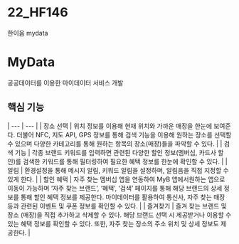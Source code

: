 # 22_HF146
한이음 mydata

# MyData
공공데이터를 이용한 마이데이터 서비스 개발

## 핵심 기능
| --- | --- |
| 장소 선택 | 위치 정보를 이용해 현재 위치와 가까운 매장을 한눈에 보여준다. 더불어 NFC, 지도 API, GPS 정보를 통해 검색 기능을 이용해 원하는 장소를 선택할 수 있으며 다양한 카테고리를 통해 원하는 항목의 장소(매장)들을 파악할 수 있다. |
| 검색 기능 | 각종 브랜드 키워드를 입력하면 관련된 다양한 할인 정보(멤버십, 카드사 할인)를 검색한 키워드를 통해 필터링하여 필요한 혜택 정보를 한눈에 확인할 수 있다. |
| 알림 | 환경설정을 통해 메시지 알림, 키워드 알림을 설정하며, 알림음을 직접 지정할 수 있게 한다. |
| 할인 혜택 | 자주 찾는 멤버십 앱을 연동하여 MyB 앱에서원하는 앱으로 이동이 가능하며 ‘자주 찾는 브랜드’, ‘혜택’, ‘검색’ 페이지를 통해 해당 브랜드의 상세 정보를 통해 할인 혜택 정보를 제공한다. 마이데이터를 활용하여 통신사, 자주 찾는 매장 등과 관련된 이벤트 및 쿠폰 정보를 확인할 수 있다. |
| 즐겨찾기 | 즐겨 찾는 브랜드 및 장소 (매장)을 직접 추가하고 삭제할 수 있다. 해당 브랜드 선택 시 제공받거나 이용할 수 있는 혜택 정보를 확인할 수 있다. 또한, 자주 찾는 장소의 주소 위치 및 상세 정보도 제공한다. |
